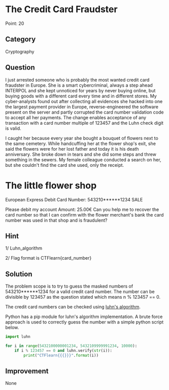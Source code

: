 # The Credit Card Fraudster

Point: 20

## Category

Cryptography

## Question

I just arrested someone who is probably the most wanted credit card fraudster in Europe. She is a smart cybercriminal, always a step ahead INTERPOL and she kept unnoticed for years by never buying online, but buying goods with a different card every time and in different stores. My cyber-analysts found out after collecting all evidences she hacked into one the largest payment provider in Europe, reverse-engineered the software present on the server and partly corrupted the card number validation code to accept all her payments. The change enables acceptance of any transaction with a card number multiple of 123457 and the Luhn check digit is valid.

I caught her because every year she bought a bouquet of flowers next to the same cemetery. While handcuffing her at the flower shop's exit, she said the flowers were for her lost father and today it is his death anniversary. She broke down in tears and she did some steps and threw something in the sewers. My female colleague conducted a search on her, but she couldn't find the card she used, only the receipt.

The little flower shop
======================

European Express Debit
Card Number: 543210******1234
SALE

Please debit my account
Amount: 25.00€
Can you help me to recover the card number so that I can confirm with the flower merchant's bank the card number was used in that shop and is fraudulent?

## Hint

1/ Luhn_algorithm

2/ Flag format is CTFlearn{card_number}


## Solution

The problem scope is to try to guess the masked numbers of 543210******1234 for a valid credit card number. The number can be divisible by 123457 as the question stated which means n % 123457 == 0. 

The credit card numbers can be checked using [luhn's algorithm](https://en.wikipedia.org/wiki/Luhn_algorithm).

Python has a pip module for luhn's algorithm implementation. A brute force approach is used to correctly guess the number with a simple python script below.

```python
import luhn

for i in range(5432100000001234, 5432109999991234, 10000):
    if i % 123457 == 0 and luhn.verify(str(i)):
        print("CTFlearn{{{}}}".format(i))
```

## Improvement
None